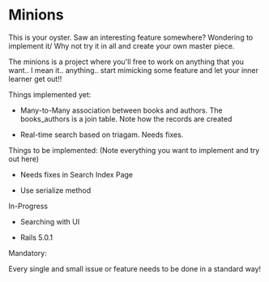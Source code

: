 # Minions

This is your oyster. Saw an interesting feature somewhere? Wondering to implement it/ Why not try it in all and create your own master piece.

The minions is a project where you'll free to work on anything that you want.. I mean it.. anything.. start mimicking some feature and let your inner learner get out!!

Things implemented yet:

* Many-to-Many association between books and authors. The books_authors is a join table. Note how the records are created

* Real-time search based on triagam. Needs fixes.

Things to be implemented: (Note everything you want to implement and try out here)

* Needs fixes in Search Index Page

* Use serialize method

In-Progress

* Searching with UI

* Rails 5.0.1

Mandatory:

Every single and small issue or feature needs to be done in a standard way!
